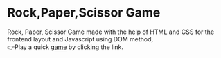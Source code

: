 # Rock,Paper,Scissor Game
Rock, Paper, Scissor Game made with the help of HTML and CSS for the frontend layout and Javascript using DOM method,<br>
👉Play a quick <a href="https://bhavya281.github.io/Rock-Paper-Scissor/" target="_blank">game</a> by clicking the link.
